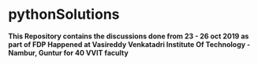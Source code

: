 # pythonSolutions
**This Repository contains the discussions done from 23 - 26 oct 2019 as part of FDP Happened at Vasireddy Venkatadri Institute Of Technology - Nambur, Guntur for 40 VVIT faculty**
